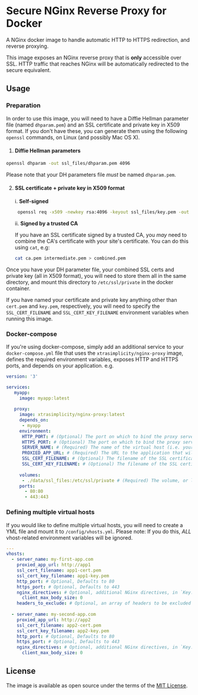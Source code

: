# Secure NGinx Reverse Proxy for Docker

A NGinx docker image to handle automatic HTTP to HTTPS redirection, and reverse proxying.

This image exposes an NGinx reverse proxy that is **only** accessible over SSL. HTTP traffic that reaches NGinx will be automatically redirected to the secure equivalent.

## Usage
### Preparation

In order to use this image, you will need to have a Diffie Hellman parameter file (named `dhparam.pem`) and an SSL certificate and private key in X509 format. If you don't have these, you can generate them using the following `openssl` commands, on Linux (and possibly Mac OS X).

1. #### Diffie Hellman parameters
```bash
openssl dhparam -out ssl_files/dhparam.pem 4096
```

Please note that your DH parameters file *_must_* be named `dhparam.pem`.

2. #### SSL certificate + private key in X509 format
    i. **Self-signed**
     ```bash
      openssl req -x509 -newkey rsa:4096 -keyout ssl_files/key.pem -out ssl_files/cert.pem -days 365 -nodes
     ```
    ii. **Signed by a trusted CA**
    
      If you have an SSL certificate signed by a trusted CA, you _may_ need to combine the CA's certificate with your site's certificate. You can do this using `cat`, e.g:

      ```bash
      cat ca.pem intermediate.pem > combined.pem
      ```

Once you have your DH parameter file, your combined SSL certs and private key (all in X509 format), you will need to store them all in the same directory, and mount this directory to `/etc/ssl/private` in the docker container.

If you have named your certificate and private key anything other than `cert.pem` and `key.pem`, respectively, you will need to specify the `SSL_CERT_FILENAME` and `SSL_CERT_KEY_FILENAME` environment variables when running this image.

### Docker-compose

If you're using docker-compose, simply add an additional service to your `docker-compose.yml` file that uses the `xtrasimplicity/nginx-proxy` image, defines the required environment variables, exposes HTTP and HTTPS ports, and depends on your application. e.g.

```yaml
version: '3'

services:
   myapp:
     image: myapp:latest
  
   proxy:
     image: xtrasimplicity/nginx-proxy:latest
     depends_on:
      - myapp
     environment:
      HTTP_PORT: # (Optional) The port on which to bind the proxy server's HTTP daemon,, within the container. Defaults to 80
      HTTPS_PORT: # (Optional) The port on which to bind the proxy server's HTTPS daemon, within the container. Defaults to 443
      SERVER_NAME: # (Required) The name of the virtual host (i.e. your site's FQDN). Required
      PROXIED_APP_URL: # (Required) The URL to the application that will be proxied. This is usually the name of your dependent application, prefixed by the scheme. e.g. http://myapp. A unix socket can also be used here. This will be passed to NGinx's `proxy_pass` directive.
      SSL_CERT_FILENAME: # (Optional) The filename of the SSL certificate. Defaults to `cert.pem`.
      SSL_CERT_KEY_FILENAME: # (Optional) The filename of the SSL certificate's private key. Defaults to `key.pem`.
      
     volumes:
      - ./data/ssl_files:/etc/ssl/private # (Required) The volume, or local directory, that contains the Diffie-hellman parameter file (`dhparam.pem`) and both SSL certificates.
     ports:
       - 80:80
       - 443:443
```

### Defining multiple virtual hosts
If you would like to define multiple virtual hosts, you will need to create a YML file and mount it to `/config/vhosts.yml`. Please note: If you do this, *ALL* vhost-related environment variables will be ignored.

```yaml
---
vhosts:
  - server_name: my-first-app.com
    proxied_app_url: http://app1
    ssl_cert_filename: app1-cert.pem
    ssl_cert_key_filename: app1-key.pem
    http_port: # Optional, Defaults to 80
    https_port: # Optional, Defaults to 443
    nginx_directives: # Optional, additional NGinx directives, in `Key: value` format.
      client_max_body_size: 0
    headers_to_exclude: # Optional, an array of headers to be excluded from the generated NGinx config file. Note: Headers added using `nginx_directives` are not excluded.
 
  - server_name: my-second-app.com
    proxied_app_url: http://app2
    ssl_cert_filename: app2-cert.pem
    ssl_cert_key_filename: app2-key.pem
    http_port: # Optional, Defaults to 80
    https_port: # Optional, Defaults to 443
    nginx_directives: # Optional, additional NGinx directives, in `Key: value` format.
      client_max_body_size: 0
```

## License

The image is available as open source under the terms of the [MIT License](https://opensource.org/licenses/MIT).
